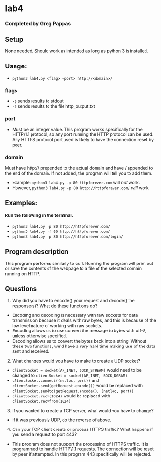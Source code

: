 # lab4

### Completed by Greg Pappas

## Setup

None needed. Should work as intended as long as python 3 is installed.

## Usage:

- `python3 lab4.py <flag> <port> http://<domain>/`

### flags

- `-p` sends results to stdout.
- `-f` sends results to the file http_output.txt

### port

- Must be an integer value. This program works specifically for the HTTP\1.1 protocol, so any port running the HTTP protocol can be used. Any HTTPS protocol port used is likely to have the connection reset by peer.

### domain

Must have http:// prepended to the actual domain and have / appended to the end of the domain. If not added, the program will tell you to add them.

- Example: `python3 lab4.py -p 80 httpforever.com` will _not_ work.
- However, `python3 lab4.py -p 80 http://httpforever.com/` _will_ work

## Examples:

#### Run the following in the terminal.

- `python3 lab4.py -p 80 http://httpforever.com/`
- `python3 lab4.py -f 80 http://httpforever.com/`
- `python3 lab4.py -p 80 http://httpforever.com/login/`

## Program description

This program performs similarly to curl. Running the program will print out or save the contents of the webpage to a file of the selected domain running on HTTP.

## Questions

1. Why did you have to encode() your request and decode() the response(s)?
   What do these functions do?

- Encoding and decoding is necessary with raw sockets for data transmission because it deals with raw bytes, and this is because of the low level nature of working with raw sockets.
- Encoding allows us to use convert the message to bytes with utf-8, unless otherwise specified.
- Decoding allows us to convert the bytes back into a string. Without these two functions, we'd have a _very_ hard time making use of the data sent and received.

2. What changes would you have to make to create a UDP socket?

- `clientSocket = socket(AF_INET, SOCK_STREAM)` would need to be changed to `clientSocket = socket(AF_INET, SOCK_DGRAM)`
- `clientSocket.connect((netloc, port))` and `clientSocket.send(getRequest.encode())` would be replaced with `clientSocket.sendto(getRequest.encode(), (netloc, port))`
- `clientSocket.recv(1024)` would be replaced with `clientSocket.recvfrom(1024)`

3. If you wanted to create a TCP server, what would you have to change?

- If it was previously UDP, do the reverse of above.

4. Can your TCP client create or process HTTPS traffic? What happens if
   you send a request to port 443?

- This program does not support the processing of HTTPS traffic. It is programmed to handle HTTP\1.1 requests. The connection will be reset by peer if attempted. In this program 443 specifically will be rejected.
